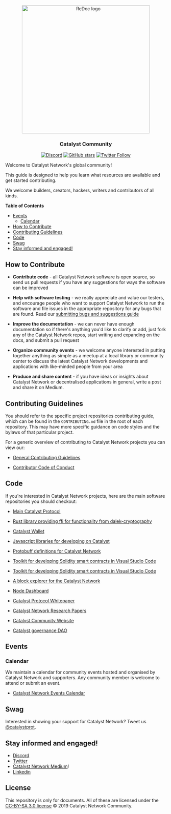 <div align="center">
  <img alt="ReDoc logo" src="https://raw.githubusercontent.com/catalyst-network/Community/master/media-pack/logo.png" width="400px" />

  ### Catalyst Community
 
[![Discord](https://img.shields.io/discord/629667101774446593?color=blueviolet&label=discord)](https://discord.gg/3JmXRXv)
[![GitHub stars](https://img.shields.io/github/stars/catalyst-network/community?style=social)](https://github.com/catalyst-network/protocol-protobuffs/stargazers)
[![Twitter Follow](https://img.shields.io/twitter/follow/catalystnetorg?style=social)](https://twitter.com/catalystprot)
</div>

Welcome to Catalyst Network's global community! 

This guide is designed to help you learn what resources are available and get started contributing.

We welcome builders, creators, hackers, writers and contributors of all kinds.

**Table of Contents**
<!-- TOC -->

  - [Events](#events)
    - [Calendar](#calendar)
  - [How to Contribute](#how-to-contribute)
  - [Contributing Guidelines](#contributing-guidelines)
  - [Code](#code)
  - [Swag](#swag)
  - [Stay informed and engaged!](#stay-informed-and-engaged)

<!-- /TOC -->

## How to Contribute

-  **Contribute code** - all Catalyst Network software is open source, so send us pull requests if you have any suggestions for ways the software can be improved

-  **Help with software testing** - we really appreciate and value our testers, and encourage people who want to support Catalyst Network to run the software and file issues in the appropriate repository for any bugs that are found. Read our [submitting bugs and suggestions guide](https://github.com/catalyst-network/community/blob/master/CONTRIBUTING.md#issue-reporting-guidelines)

-  **Improve the documentation** - we can never have enough documentation so if there's anything you'd like to clarify or add, just fork any of the Catalyst Network repos, start writing and expanding on the docs, and submit a pull request

-  **Organize community events** - we welcome anyone interested in putting together anything as simple as a meetup at a local library or community center to discuss the latest Catalyst Network developments and applications with like-minded people from your area

-  **Produce and share content** - if you have ideas or insights about Catalyst Network or decentralised applications in general, write a post and share it on Medium.

## Contributing Guidelines

You should refer to the specific project repositories contributing guide, which can be found in the `CONTRIBUTING.md` file in the root of each repository. This may have more specific guidance on code styles and the bylaws of that particular project.

For a generic overview of contributing to Catalyst Network projects you can view our:

* [General Contributing Guidelines](https://github.com/catalyst-network/community/blob/master/CONTRIBUTING.md)

* [Contributor Code of Conduct](https://github.com/catalyst-network/Community/blob/master/CODE_OF_CONDUCT.md)

## Code

If you're interested in Catalyst Network projects, here are the main software repositories you should checkout:

* [Main Catalyst Protocol](https://github.com/catalyst-network/Catalyst)

* [Rust library providing ffi for functionality from dalek-cryptography](https://github.com/catalyst-network/Catalyst-rs)

* [Catalyst Wallet](https://github.com/catalyst-network/Catalyst-wallet)

* [Javascript libraries for developing on Catalyst](https://github.com/catalyst-network/Catalyst-js)

* [Protobuff definitions for Catalyst Network](https://github.com/catalyst-network/Protocol)

* [Toolkit for developing Solidity smart contracts in Visual Studio Code](https://github.com/catalyst-network/Cat-Blockchain-Toolkit)

* [Toolkit for developing Solidity smart contracts in Visual Studio Code](https://github.com/catalyst-network/catalyst-vscode)

* [A block explorer for the Catalyst Network](https://github.com/catalyst-network/expedition)

* [Node Dashboard](https://github.com/catalyst-network/node-dashboard)

* [Catalyst Protocol Whitepaper](https://github.com/catalyst-network/whitepaper)

* [Catalyst Network Research Papers](https://github.com/catalyst-network/Research)

* [Catalyst Community Website](https://github.com/catalyst-network/catalystnetwork.github.io)

* [Catalyst governance DAO](https://github.com/catalyst-network/KatalDAO)


## Events

### Calendar

We maintain a calendar for community events hosted and organised by Catalyst Network and supporters. Any community member is welcome to attend or submit an event.

*  [Catalyst Network Events Calendar](https://www.eventbrite.com/o/atlas-city-17605869395)

## Swag

Interested in showing your support for Catalyst Network?  Tweet us [@catalystprot](https://twitter.com/catalystprot).

## Stay informed and engaged!

- [Discord](https://discord.gg/3JmXRXv)
- [Twitter](https://twitter.com/catalystNetOrg)
- [Catalyst Network Medium](https://medium.com/catalystnetorg)!
- [Linkedin](https://www.linkedin.com/company/catalyst-network/about/)

## License

This repository is only for documents. All of these are licensed under the [CC-BY-SA 3.0 license](LICENSE) © 2019 Catalyst Network Community.

